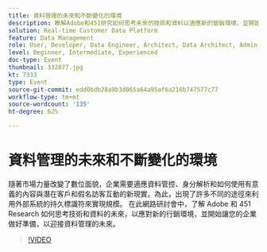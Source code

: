 ```yaml
---
title: 資料管理的未來和不斷變化的環境
description: 瞭解Adobe和451研究如何思考未來的技術和資料以適應新的營銷環境，並開始為未來的資料管理做好準備。
solution: Real-time Customer Data Platform
feature: Data Management
role: User, Developer, Data Engineer, Architect, Data Architect, Admin, Leader
level: Beginner, Intermediate, Experienced
doc-type: Event
thumbnail: 332077.jpg
kt: 7333
type: Event
source-git-commit: edd0bdb28a9b3d065a64a95af6a216b747577c77
workflow-type: tm+mt
source-wordcount: '135'
ht-degree: 62%

---
```


# 資料管理的未來和不斷變化的環境

隨著市場力量改變了數位面貌，企業需要適應資料管控、身分解析和如何使用有意義的內容與潛在客戶和假名訪客互動的新現實。為此，出現了許多不同的途徑來利用外部系統的持久標識符來實現規模。 在此網路研討會中，了解 Adobe 和 451 Research 如何思考技術和資料的未來，以應對新的行銷環境，並開始讓您的企業做好準備，以迎接資料管理的未來。

>[!VIDEO](https://video.tv.adobe.com/v/332077/?quality=12&learn=on)